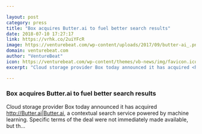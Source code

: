 ```yaml
---

layout: post
category: press
title: "Box acquires Butter.ai to fuel better search results"
date: 2018-07-10 17:27:17
link: https://vrhk.co/2uiYFcR
image: https://venturebeat.com/wp-content/uploads/2017/09/butter-ai_.png?fit=1200%2C505&strip=all
domain: venturebeat.com
author: "VentureBeat"
icon: https://venturebeat.com/wp-content/themes/vb-news/img/favicon.ico
excerpt: "Cloud storage provider Box today announced it has acquired <http://Butter.ai|Butter.ai>, a contextual search service powered by machine learning. Specific terms of the deal were not immediately made available, but th…"

---
```


### Box acquires Butter.ai to fuel better search results

Cloud storage provider Box today announced it has acquired <http://Butter.ai|Butter.ai>, a contextual search service powered by machine learning. Specific terms of the deal were not immediately made available, but th…